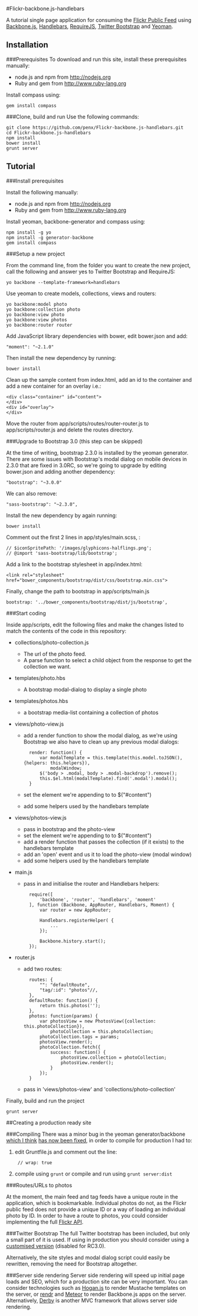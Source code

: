 #Flickr-backbone.js-handlebars

A tutorial single page application for consuming the [Flickr Public Feed](http://www.flickr.com/services/feeds/docs/photos_public/) using [Backbone.js](http://backbonejs.org), [Handlebars](http://handlebarsjs.com), [RequireJS](http://requirejs.org), [Twitter Bootstrap](http://getbootstrap.com) and [Yeoman](http://yeoman.io).

## Installation

###Prerequisites
To download and run this site, install these prerequisites manually:

- node.js and npm from http://nodejs.org
- Ruby and gem from http://www.ruby-lang.org

Install compass using:

	gem install compass

###Clone, build and run
Use the following commands:

	git clone https://github.com/penx/Flickr-backbone.js-handlebars.git
	cd Flickr-backbone.js-handlebars
	npm install
	bower install
	grunt server

## Tutorial

###Install prerequisites

Install the following manually:

- node.js and npm from http://nodejs.org
- Ruby and gem from http://www.ruby-lang.org

Install yeoman, backbone-generator and compass using:

	npm install -g yo
	npm install -g generator-backbone
	gem install compass

###Setup a new project

From the command line, from the folder you want to create the new project, call the following and answer yes to Twitter Bootstrap and RequireJS:

	yo backbone --template-framework=handlebars

Use yeoman to create models, collections, views and routers:

	yo backbone:model photo
	yo backbone:collection photo
	yo backbone:view photo
	yo backbone:view photos
	yo backbone:router router

Add JavaScript library dependencies with bower, edit bower.json and add:

    "moment": "~2.1.0"

Then install the new dependency by running:

	bower install

Clean up the sample content from index.html, add an id to the container and add a new container for an overlay i.e.:

	<div class="container" id="content">
	</div>
    <div id="overlay">
    </div>

Move the router from app/scripts/routes/router-router.js to app/scripts/router.js and delete the routes directory.


###Upgrade to Bootstrap 3.0
(this step can be skipped)

At the time of writing, bootstrap 2.3.0 is installed by the yeoman generator. There are some issues with Bootstrap's modal dialog on mobile devices in 2.3.0 that are fixed in 3.0RC, so we're going to upgrade by editing bower.json and adding another dependency:

    "bootstrap": "~3.0.0"

We can also remove:

    "sass-bootstrap": "~2.3.0",

Install the new dependency by again running:

	bower install

Comment out the first 2 lines in app/styles/main.scss, :

	// $iconSpritePath: '/images/glyphicons-halflings.png';
	// @import 'sass-bootstrap/lib/bootstrap';

Add a link to the bootstrap stylesheet in app/index.html:

    <link rel="stylesheet" href="bower_components/bootstrap/dist/css/bootstrap.min.css">

Finally, change the path to bootstrap in app/scripts/main.js 

    bootstrap: '../bower_components/bootstrap/dist/js/bootstrap',


###Start coding

Inside app/scripts, edit the following files and make the changes listed to match the contents of the code in this repository:

* collections/photo-collection.js

	- The url of the photo feed.
	- A parse function to select a child object from the response to get the collection we want.

* templates/photo.hbs

	- A bootstrap modal-dialog to display a single photo

* templates/photos.hbs

	- a bootstrap media-list containing a collection of photos

* views/photo-view.js

	- add a render function to show the modal dialog, as we're using Bootstrap we also have to clean up any previous modal dialogs:

			render: function() {
	        	var modalTemplate = this.template(this.model.toJSON(), {helpers: this.helpers}),
		        	modalWindow;
		        $('body > .modal, body > .modal-backdrop').remove();
	        	this.$el.html(modalTemplate).find('.modal').modal();
	        }

	- set the element we're appending to to $("#content")
	- add some helpers used by the handlebars template 

* views/photos-view.js

	- pass in bootstrap and the photo-view
	- set the element we're appending to to $("#content")
	- add a render function that passes the collection (if it exists) to the handlebars template
	- add an 'open' event and us it to load the photo-view (modal window)
	- add some helpers used by the handlebars template 

* main.js

	- pass in and initialise the router and Handlebars helpers:

			require([
			    'backbone', 'router', 'handlebars', 'moment'
			], function (Backbone, AppRouter, Handlebars, Moment) {
			    var router = new AppRouter;

			    Handlebars.registerHelper( {
			    	...
			    });

			    Backbone.history.start();
			});

* router.js
	- add two routes:

			routes: {
			    "": "defaultRoute",
			    "tag/:id": "photos"//,
			},
			defaultRoute: function() {
			    return this.photos('');
			},
			photos: function(params) {
			    var photosView = new PhotosView({collection: this.photoCollection}),
			        photoCollection = this.photoCollection;
			    photoCollection.tags = params;
	            photosView.render();
			    photoCollection.fetch({
			        success: function() {
			            photosView.collection = photoCollection;
			            photosView.render();
			        }
			    });
			}

    - pass in 'views/photos-view' and 'collections/photo-collection'

Finally, build and run the project

	grunt server

##Creating a production ready site

###Compiling
There was a minor bug in the yeoman generator/backbone [which I think](https://github.com/yeoman/generator-backbone/issues/112) [has now been fixed](https://github.com/yeoman/generator-backbone/commit/2d962e711f8a390a429ddbf224902dfd454eb195), in order to compile for production I had to:

1. edit Gruntfile.js and comment out the line:

		// wrap: true

2. compile using `grunt` or compile and run using `grunt server:dist`


###Routes/URLs to photos

At the moment, the main feed and tag feeds have a unique route in the application, which is bookmarkable. Individual photos do not, as the Flickr public feed does not provide a unique ID or a way of loading an individual photo by ID. In order to have a route to photos, you could consider implementing the full [Flickr API](http://www.flickr.com/services/api/).

###Twitter Bootstrap
The full Twitter bootstrap has been included, but only a small part of it is used. If using in production you should consider using a [customised version](http://getbootstrap.com/customize/) (disabled for RC3.0).

Alternatively, the site styles and modal dialog script could easily be rewritten, removing the need for Bootstrap altogether.

###Server side rendering
Server side rendering will speed up initial page loads and SEO, which for a production site can be very important. You can consider technologies such as [Hogan.js](http://twitter.github.io/hogan.js/) to render Mustache templates on the server, or [rendr](https://github.com/airbnb/rendr) and [Meteor](http://www.meteor.com) to render Backbone.js apps on the server. Alternatively, [Derby](http://derbyjs.com) is another MVC framework that allows server side rendering.
